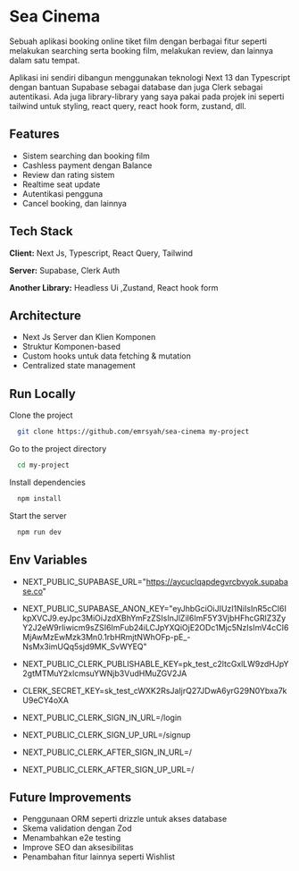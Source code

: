 
# Sea Cinema

Sebuah aplikasi booking online tiket film dengan berbagai fitur seperti melakukan searching serta booking film, melakukan review, dan lainnya dalam satu tempat.

Aplikasi ini sendiri dibangun menggunakan teknologi Next 13 dan Typescript dengan bantuan Supabase sebagai database dan juga Clerk sebagai autentikasi. Ada juga library-library yang saya pakai pada projek ini seperti tailwind untuk styling, react query, react hook form, zustand, dll.

## Features

- Sistem searching dan booking film
- Cashless payment dengan Balance
- Review dan rating sistem
- Realtime seat update
- Autentikasi pengguna
- Cancel booking, dan lainnya



## Tech Stack

**Client:** Next Js, Typescript, React Query, Tailwind

**Server:** Supabase, Clerk Auth

**Another Library:** Headless Ui ,Zustand, React hook form


## Architecture

- Next Js Server dan Klien Komponen
- Struktur Komponen-based
- Custom hooks untuk data fetching & mutation
- Centralized state management

## Run Locally

Clone the project

```bash
  git clone https://github.com/emrsyah/sea-cinema my-project
```

Go to the project directory

```bash
  cd my-project
```

Install dependencies

```bash
  npm install
```

Start the server

```bash
  npm run dev
```


## Env Variables

- NEXT_PUBLIC_SUPABASE_URL="https://aycuclqapdegvrcbvyok.supabase.co"
- NEXT_PUBLIC_SUPABASE_ANON_KEY="eyJhbGciOiJIUzI1NiIsInR5cCI6IkpXVCJ9.eyJpc3MiOiJzdXBhYmFzZSIsInJlZiI6ImF5Y3VjbHFhcGRlZ3ZyY2J2eW9rIiwicm9sZSI6ImFub24iLCJpYXQiOjE2ODc1Mjc5NzIsImV4cCI6MjAwMzEwMzk3Mn0.1rbHRmjtNWhOFp-pE_-NsMx3imUQq5sjd9MK_SvWYEQ"

- NEXT_PUBLIC_CLERK_PUBLISHABLE_KEY=pk_test_c2ltcGxlLW9zdHJpY2gtMTMuY2xlcmsuYWNjb3VudHMuZGV2JA
- CLERK_SECRET_KEY=sk_test_cWXK2RsJaIjrQ27JDwA6yrG29N0Ybxa7kU9eCY4oXA

- NEXT_PUBLIC_CLERK_SIGN_IN_URL=/login
- NEXT_PUBLIC_CLERK_SIGN_UP_URL=/signup
- NEXT_PUBLIC_CLERK_AFTER_SIGN_IN_URL=/
- NEXT_PUBLIC_CLERK_AFTER_SIGN_UP_URL=/


## Future Improvements

- Penggunaan ORM seperti drizzle untuk akses database
- Skema validation dengan Zod
- Menambahkan e2e testing
- Improve SEO dan aksesibilitas
- Penambahan fitur lainnya seperti Wishlist
